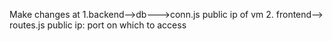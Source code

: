 Make changes at 
1.backend-->db--->conn.js public ip of vm
2. frontend--> routes.js public ip: port on which to access
